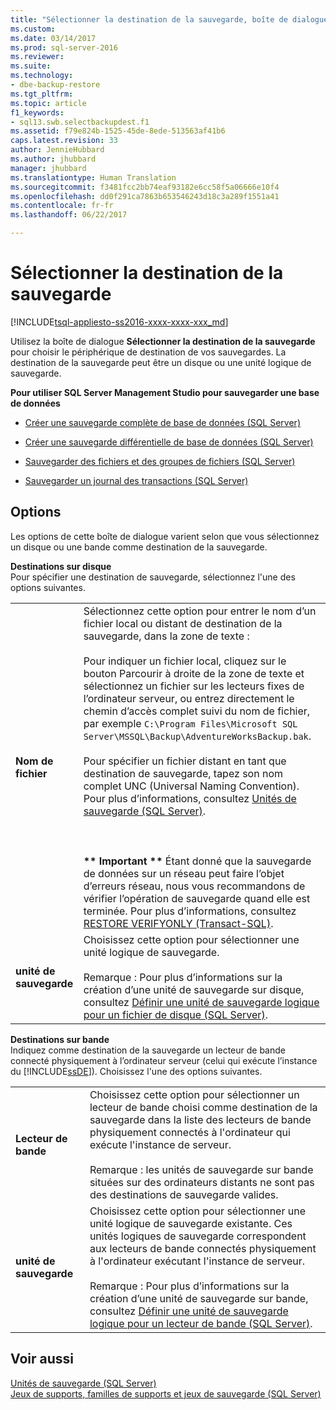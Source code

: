 ```yaml
---
title: "Sélectionner la destination de la sauvegarde, boîte de dialogue | Microsoft Docs"
ms.custom: 
ms.date: 03/14/2017
ms.prod: sql-server-2016
ms.reviewer: 
ms.suite: 
ms.technology:
- dbe-backup-restore
ms.tgt_pltfrm: 
ms.topic: article
f1_keywords:
- sql13.swb.selectbackupdest.f1
ms.assetid: f79e824b-1525-45de-8ede-513563af41b6
caps.latest.revision: 33
author: JennieHubbard
ms.author: jhubbard
manager: jhubbard
ms.translationtype: Human Translation
ms.sourcegitcommit: f3481fcc2bb74eaf93182e6cc58f5a06666e10f4
ms.openlocfilehash: dd0f291ca7863b653546243d18c3a289f1551a41
ms.contentlocale: fr-fr
ms.lasthandoff: 06/22/2017

---
```

# <a name="select-backup-destination"></a>Sélectionner la destination de la sauvegarde
[!INCLUDE[tsql-appliesto-ss2016-xxxx-xxxx-xxx_md](../../includes/tsql-appliesto-ss2016-xxxx-xxxx-xxx-md.md)]

  Utilisez la boîte de dialogue **Sélectionner la destination de la sauvegarde** pour choisir le périphérique de destination de vos sauvegardes. La destination de la sauvegarde peut être un disque ou une unité logique de sauvegarde.  
  
 **Pour utiliser SQL Server Management Studio pour sauvegarder une base de données**  
  
-   [Créer une sauvegarde complète de base de données &#40;SQL Server&#41;](../../relational-databases/backup-restore/create-a-full-database-backup-sql-server.md)  
  
-   [Créer une sauvegarde différentielle de base de données &#40;SQL Server&#41;](../../relational-databases/backup-restore/create-a-differential-database-backup-sql-server.md)  
  
-   [Sauvegarder des fichiers et des groupes de fichiers &#40;SQL Server&#41;](../../relational-databases/backup-restore/back-up-files-and-filegroups-sql-server.md)  
  
-   [Sauvegarder un journal des transactions &#40;SQL Server&#41;](../../relational-databases/backup-restore/back-up-a-transaction-log-sql-server.md)  
  
## <a name="options"></a>Options  
 Les options de cette boîte de dialogue varient selon que vous sélectionnez un disque ou une bande comme destination de la sauvegarde.  
  
 **Destinations sur disque**  
 Pour spécifier une destination de sauvegarde, sélectionnez l'une des options suivantes.  
  
|||  
|-|-|  
|**Nom de fichier**|Sélectionnez cette option pour entrer le nom d’un fichier local ou distant de destination de la sauvegarde, dans la zone de texte :<br /><br /> Pour indiquer un fichier local, cliquez sur le bouton Parcourir à droite de la zone de texte et sélectionnez un fichier sur les lecteurs fixes de l’ordinateur serveur, ou entrez directement le chemin d’accès complet suivi du nom de fichier, par exemple `C:\Program Files\Microsoft SQL Server\MSSQL\Backup\AdventureWorksBackup.bak`.<br /><br /> Pour spécifier un fichier distant en tant que destination de sauvegarde, tapez son nom complet UNC (Universal Naming Convention). Pour plus d’informations, consultez [Unités de sauvegarde &#40;SQL Server&#41;](../../relational-databases/backup-restore/backup-devices-sql-server.md).<br /><br /> <br /><br /> **\*\* Important \*\*** Étant donné que la sauvegarde de données sur un réseau peut faire l’objet d’erreurs réseau, nous vous recommandons de vérifier l’opération de sauvegarde quand elle est terminée. Pour plus d’informations, consultez [RESTORE VERIFYONLY &#40;Transact-SQL&#41;](../../t-sql/statements/restore-statements-verifyonly-transact-sql.md).|  
|**unité de sauvegarde**|Choisissez cette option pour sélectionner une unité logique de sauvegarde.<br /><br /> Remarque : Pour plus d’informations sur la création d’une unité de sauvegarde sur disque, consultez [Définir une unité de sauvegarde logique pour un fichier de disque &#40;SQL Server&#41;](../../relational-databases/backup-restore/define-a-logical-backup-device-for-a-disk-file-sql-server.md).|  
  
 **Destinations sur bande**  
 Indiquez comme destination de la sauvegarde un lecteur de bande connecté physiquement à l’ordinateur serveur (celui qui exécute l’instance du [!INCLUDE[ssDE](../../includes/ssde-md.md)]). Choisissez l'une des options suivantes.  
  
|||  
|-|-|  
|**Lecteur de bande**|Choisissez cette option pour sélectionner un lecteur de bande choisi comme destination de la sauvegarde dans la liste des lecteurs de bande physiquement connectés à l'ordinateur qui exécute l'instance de serveur.<br /><br /> Remarque : les unités de sauvegarde sur bande situées sur des ordinateurs distants ne sont pas des destinations de sauvegarde valides.|  
|**unité de sauvegarde**|Choisissez cette option pour sélectionner une unité logique de sauvegarde existante. Ces unités logiques de sauvegarde correspondent aux lecteurs de bande connectés physiquement à l'ordinateur exécutant l'instance de serveur.<br /><br /> Remarque : Pour plus d’informations sur la création d’une unité de sauvegarde sur bande, consultez [Définir une unité de sauvegarde logique pour un lecteur de bande &#40;SQL Server&#41;](../../relational-databases/backup-restore/define-a-logical-backup-device-for-a-tape-drive-sql-server.md).|  
  
## <a name="see-also"></a>Voir aussi  
 [Unités de sauvegarde &#40;SQL Server&#41;](../../relational-databases/backup-restore/backup-devices-sql-server.md)   
 [Jeux de supports, familles de supports et jeux de sauvegarde &#40;SQL Server&#41;](../../relational-databases/backup-restore/media-sets-media-families-and-backup-sets-sql-server.md)  
  
  
